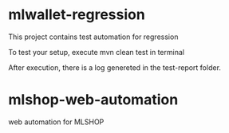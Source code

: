 
# mlwallet-regression

This project contains test automation for regression

To test your setup, execute mvn clean test in terminal

After execution, there is a log genereted in the test-report folder.

# mlshop-web-automation
web automation for MLSHOP 

